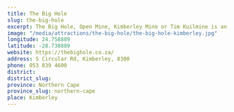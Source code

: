 ```yaml
---
title: The Big Hole
slug: the-big-hole
excerpt: The Big Hole, Open Mine, Kimberley Mine or Tim Kuilmine is an open-pit and underground mine in Kimberley, South Africa, and claimed to be the deepest hole excavated by hand, although this claim is disputed. 
image: "/media/attractions/the-big-hole/the-big-hole-kimberley.jpg"
longitude: 24.758889
latitude: -28.738889
website: https://thebighole.co.za/
address: S Circular Rd, Kimberley, 8300
phone: 053 839 4600
district: 
district_slug: 
province: Northern Cape
province_slug: northern-cape
place: Kimberley
---
```

